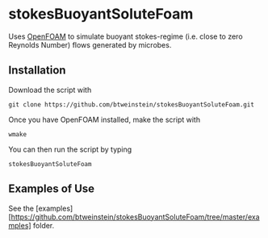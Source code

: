 # stokesBuoyantSoluteFoam

Uses [OpenFOAM](https://github.com/OpenFOAM) to simulate buoyant stokes-regime (i.e. close to zero Reynolds Number) flows generated by microbes.

## Installation

Download the script with

``git clone https://github.com/btweinstein/stokesBuoyantSoluteFoam.git``

Once you have OpenFOAM installed, make the script with

``wmake``

You can then run the script by typing

``stokesBuoyantSoluteFoam``

## Examples of Use

See the [examples][https://github.com/btweinstein/stokesBuoyantSoluteFoam/tree/master/examples] folder. 
